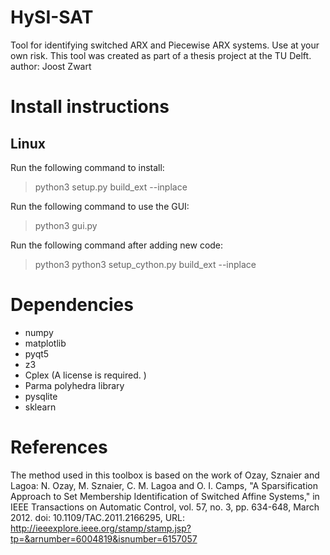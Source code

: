 # HySI-SAT 
Tool for identifying switched ARX and Piecewise ARX systems. Use at your own risk.
This tool was created as part of a thesis project at the TU Delft.
author: Joost Zwart

# Install instructions

## Linux

Run the following command to install:
>python3 setup.py build_ext --inplace

Run the following command to use the GUI:
>python3 gui.py

Run the following command after adding new code:
>python3 python3 setup_cython.py build_ext --inplace

# Dependencies
 * numpy
 * matplotlib
 * pyqt5
 * z3
 * Cplex (A license is required. )
 * Parma polyhedra library
 * pysqlite
 * sklearn
 
 # References
 The method used in this toolbox is based on the work of Ozay, Sznaier and Lagoa:
 N. Ozay, M. Sznaier, C. M. Lagoa and O. I. Camps, "A Sparsification Approach to Set Membership Identification of Switched Affine Systems," in IEEE Transactions on Automatic Control, vol. 57, no. 3, pp. 634-648, March 2012.
doi: 10.1109/TAC.2011.2166295,
URL: http://ieeexplore.ieee.org/stamp/stamp.jsp?tp=&arnumber=6004819&isnumber=6157057





